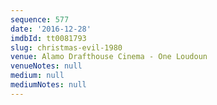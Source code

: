 ```yaml
---
sequence: 577
date: '2016-12-28'
imdbId: tt0081793
slug: christmas-evil-1980
venue: Alamo Drafthouse Cinema - One Loudoun
venueNotes: null
medium: null
mediumNotes: null
---
```


